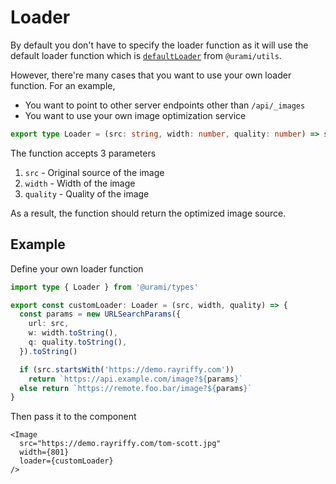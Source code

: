 # Loader

By default you don't have to specify the loader function as it will use the default loader function which is [`defaultLoader`](https://github.com/rayriffy/urami/blob/main/packages/utils/src/defaultLoader.ts) from `@urami/utils`.

However, there're many cases that you want to use your own loader function. For an example,

- You want to point to other server endpoints other than `/api/_images`
- You want to use your own image optimization service

```ts
export type Loader = (src: string, width: number, quality: number) => string
```

The function accepts 3 parameters

1. `src` - Original source of the image
2. `width` - Width of the image
3. `quality` - Quality of the image

As a result, the function should return the optimized image source.

## Example

Define your own loader function

```ts
import type { Loader } from '@urami/types'

export const customLoader: Loader = (src, width, quality) => {
  const params = new URLSearchParams({
    url: src,
    w: width.toString(),
    q: quality.toString(),
  }).toString()

  if (src.startsWith('https://demo.rayriffy.com'))
    return `https://api.example.com/image?${params}`
  else return `https://remote.foo.bar/image?${params}`
}
```

Then pass it to the component

```tsx
<Image
  src="https://demo.rayriffy.com/tom-scott.jpg"
  width={801}
  loader={customLoader}
/>
```
